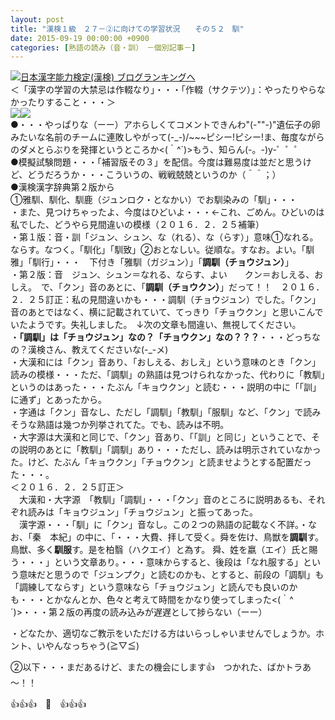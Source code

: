 ```yaml
---
layout: post
title: "漢検１級　２７－②に向けての学習状況　　その５２　馴"
date: 2015-09-19 00:00:00 +0900
categories: [熟語の読み（音・訓）　－個別記事－]
---
```


[![](/syuusyuu9701/assets/images/漢検１級-２７－②に向けての学習状況-その５２-馴-br_c_3028_1.gif)](http://blog.with2.net/link.php?1659096:3028 "日本漢字能力検定(漢検) ブログランキングへ")[日本漢字能力検定(漢検) ブログランキングへ](http://blog.with2.net/link.php?1659096:3028)  
＜「漢字の学習の大禁忌は作輟なり」・・・「作輟（サクテツ）」：やったりやらなかったりすること・・・＞  
![](/syuusyuu9701/assets/images/漢検１級-２７－②に向けての学習状況-その５２-馴-168d39b2bb0b15d972ca13f82aca9e7c.jpg)![](/syuusyuu9701/assets/images/漢検１級-２７－②に向けての学習状況-その５２-馴-d4c16e63c256b1f67b1a6e820ab7dfea.jpg)  
●・・・やっぱりな（ーー）アホらしくてコメントできんわ"(-""-)"遺伝子の卵みたいな名前のチームに連敗しやがって(-\_-)/~~~ピシー!ピシー!ま、毎度ながらのダメとらぶりを発揮というところか<(｀^´)>もう、知らん(-。-)y-゜゜゜  
●模擬試験問題・・・「補習版その３」を配信。今度は難易度は並だと思うけど、どうだろうか・・・こういうの、戦戦兢兢というのか（＾＾；）  
●漢検漢字辞典第２版から  
①雅馴、馴化、馴鹿（ジュンロク・となかい）でお馴染みの「馴」・・・  
・また、見つけちゃったよ、今度はひどいよ・・・←これ、ごめん。ひどいのは私でした、どうやら見間違いの模様（２０１６．２．２５補筆）  
・第１版：音・訓「ジュン、シュン、な（れる）、な（らす）」意味①なれる。ならす。なつく。「馴化」「馴致」②おとなしい。従順な。すなお。よい。「馴雅」「馴行」・・・　下付き「雅馴（ガジュン）」「**調馴（チョウジュン）**」  
・第２版：音　ジュン、シュン＝なれる、ならす、よい　　クン＝おしえる、おしえ。　で、「クン」音のあとに、「**調馴（チョウクン）**」だって！！　２０１６．２．２５訂正：私の見間違いかも・・・調馴（チョウジュン）でした。「クン」音のあとではなく、横に記載されていて、てっきり「チョウクン」と思いこんでいたようです。失礼しました。　↓次の文章も間違い、無視してください。  
・**「調馴」は「チョウジュン」なの？「チョウクン」なの？？？**・・・どっちなの？漢検さん、教えてくださいな(-\_-メ)  
・大漢和には「クン」音あり、「おしえる、おしえ」という意味のとき「クン」読みの模様・・・ただ、「調馴」の熟語は見つけられなかった、代わりに「教馴」というのはあった・・・たぶん「キョウクン」と読む・・・説明の中に「「訓」に通ず」とあったから。  
・字通は「クン」音なし、ただし「調馴」「教馴」「服馴」など、「クン」で読みそうな熟語は幾つか列挙されてた。でも、読みは不明。  
・大字源は大漢和と同じで、「クン」音あり、「「訓」と同じ」ということで、その説明のあとに「教馴」「調馴」あり・・・ただし、読みは明示されていなかった。けど、たぶん「キョウクン」「チョウクン」と読ませようとする配置だった・・・。  
＜２０１６．２．２５訂正＞  
　大漢和・大字源　「教馴」「調馴」・・・「クン」音のところに説明あるも、それぞれ読みは「キョウジュン」「チョウジュン」と振ってあった。  
　漢字源・・・「馴」に「クン」音なし。この２つの熟語の記載なく不詳。・なお、「秦　本紀」の中に、「・・・大費、拝して受く。舜を佐け、鳥獣を**調馴**す。鳥獣、多く**馴服**す。是を柏翳（ハクエイ）と為す。 舜、姓を嬴（エイ）氏と賜う・・・」という文章あり。・・・意味からすると、後段は「なれ服する」という意味だと思うので「ジュンプク」と読むのかも、とすると、前段の「調馴」も「調練してならす」という意味なら「チョウジュン」と読んでも良いのかも・・・とかなんとか、色々と考えて時間をかなり使ってしまった<(｀^´)>・・・第２版の再度の読み込みが遅遅として捗らない（ーー）  
  
・どなたか、適切なご教示をいただける方はいらっしゃいませんでしょうか。ホント、いやんなっちゃう(≧▽≦)  
  
②以下・・・まだあるけど、またの機会にします👍　つかれた、ばかトラあ～！！  
  
👍👍👍　🐑　👍👍👍  